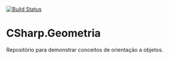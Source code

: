 [![Build Status](https://travis-ci.org/dpcosta/CSharp.Geometria.svg?branch=master)](https://travis-ci.org/dpcosta/CSharp.Geometria)

# CSharp.Geometria
Repositório para demonstrar conceitos de orientação a objetos.
